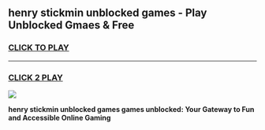 
## henry stickmin unblocked games - Play Unblocked Gmaes & Free
<h3>
<a href="https://news.freeplayer.one?title=henry_stickmin_unblocked_games&ref=16F">CLICK TO PLAY</a></h3>
<hr>

<h3>
<a href="https://news.freeplayer.one?title=henry_stickmin_unblocked_games&ref=16F">CLICK 2 PLAY</a>
  
</h3>

<a href="https://news.freeplayer.one?title=henry_stickmin_unblocked_games&ref=16F/"><img src="https://clearcache.store/games.png"></a>


**henry stickmin unblocked games games unblocked: Your Gateway to Fun and Accessible Online Gaming**

